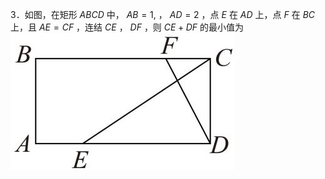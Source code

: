 3．如图，在矩形 $A B C D$ 中， $A B = 1 ,$ ， $A D = 2$ ，点 $E$ 在 $A D$ 上，点 $F$ 在 $B C$ 上，且 $A E = C F$ ，连结 $C E$ ， $D F$ ，则 $C E + D F$ 的最小值为
![](<../../qs_image_DB/专题2-6__逆等线之乾坤大挪移（解析版）/660b5df1988e427e7daa54cbf72a17e27525a0b5c0de8f4d027e5e507a72af74.jpg>)
